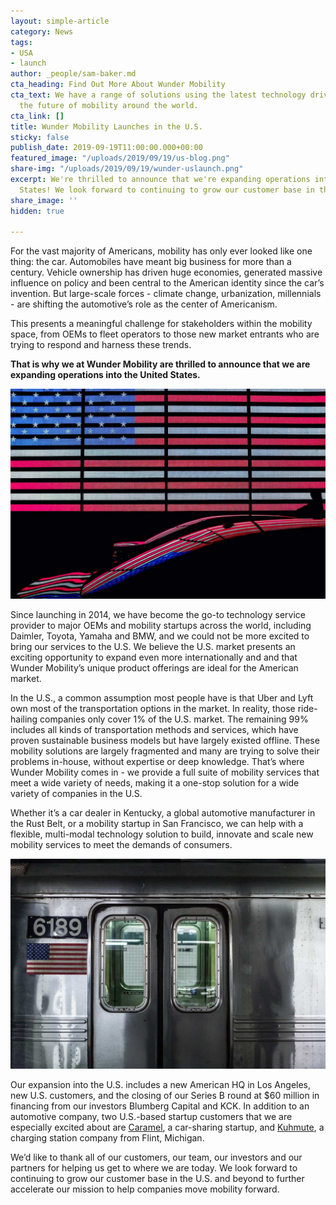 ```yaml
---
layout: simple-article
category: News
tags:
- USA
- launch
author: _people/sam-baker.md
cta_heading: Find Out More About Wunder Mobility
cta_text: We have a range of solutions using the latest technology driving forward
  the future of mobility around the world.
cta_link: []
title: Wunder Mobility Launches in the U.S.
sticky: false
publish_date: 2019-09-19T11:00:00.000+00:00
featured_image: "/uploads/2019/09/19/us-blog.png"
share-img: "/uploads/2019/09/19/wunder-uslaunch.png"
excerpt: We're thrilled to announce that we're expanding operations into the United
  States! We look forward to continuing to grow our customer base in the U.S.
share_image: ''
hidden: true

---
```

For the vast majority of Americans, mobility has only ever looked like one thing: the car. Automobiles have meant big business for more than a century. Vehicle ownership has driven huge economies, generated massive influence on policy and been central to the American identity since the car’s invention. But large-scale forces - climate change, urbanization, millennials - are shifting the automotive’s role as the center of Americanism.

This presents a meaningful challenge for stakeholders within the mobility space, from OEMs to fleet operators to those new market entrants who are trying to respond and harness these trends.

**That is why we at Wunder Mobility are thrilled to announce that we are expanding operations into the United States.**

![](/uploads/2019/09/19/america-flag-car.jpg)

Since launching in 2014, we have become the go-to technology service provider to major OEMs and mobility startups across the world, including Daimler, Toyota, Yamaha and BMW, and we could not be more excited to bring our services to the U.S. We believe the U.S. market presents an exciting opportunity to expand even more internationally and and that Wunder Mobility’s unique product offerings are ideal for the American market.

In the U.S., a common assumption most people have is that Uber and Lyft own most of the transportation options in the market. In reality, those ride-hailing companies only cover 1% of the U.S. market. The remaining 99% includes all kinds of transportation methods and services, which have proven sustainable business models but have largely existed offline. These mobility solutions are largely fragmented and many are trying to solve their problems in-house, without expertise or deep knowledge. That’s where Wunder Mobility comes in - we provide a full suite of mobility services that meet a wide variety of needs, making it a one-stop solution for a wide variety of companies in the U.S.

Whether it’s a car dealer in Kentucky, a global automotive manufacturer in the Rust Belt, or a mobility startup in San Francisco, we can help with a flexible, multi-modal technology solution to build, innovate and scale new mobility services to meet the demands of consumers.

![](/uploads/2019/09/19/subway-with-flag.jpg)

Our expansion into the U.S. includes a new American HQ in Los Angeles, new U.S. customers, and the closing of our Series B round at $60 million in financing from our investors Blumberg Capital and KCK. In addition to an automotive company, two U.S.-based startup customers that we are especially excited about are [Caramel](https://gocaramel.com), a car-sharing startup, and [Kuhmute](https://kuhmute.com/), a charging station company from Flint, Michigan.

We’d like to thank all of our customers, our team, our investors and our partners for helping us get to where we are today. We look forward to continuing to grow our customer base in the U.S. and beyond to further accelerate our mission to help companies move mobility forward.